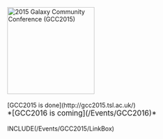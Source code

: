 <div class='center'>
<a href='http://gcc2015.tsl.ac.uk/'><img src='/Images/Logos/GCC2015LogoWide600.png' alt='2015 Galaxy Community Conference (GCC2015)' width="200" /></a><br /><br />
[GCC2015 is done](http://gcc2015.tsl.ac.uk/) <br />
<span style="font-size: larger;"> *[GCC2016 is coming](/Events/GCC2016)*
</span>
</div>

<div class='right'><br />INCLUDE(/Events/GCC2015/LinkBox)</div>
